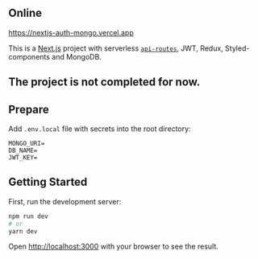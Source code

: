 ## Online
https://nextjs-auth-mongo.vercel.app

This is a [Next.js](https://nextjs.org/) project with serverless [`api-routes`](https://nextjs.org/docs/api-routes/introduction), JWT, Redux, Styled-components and MongoDB.

## The project is not completed for now.

## Prepare

Add `.env.local` file with secrets into the root directory:

```
MONGO_URI=
DB_NAME=
JWT_KEY=
```

## Getting Started

First, run the development server:

```bash
npm run dev
# or
yarn dev
```

Open [http://localhost:3000](http://localhost:3000) with your browser to see the result.
